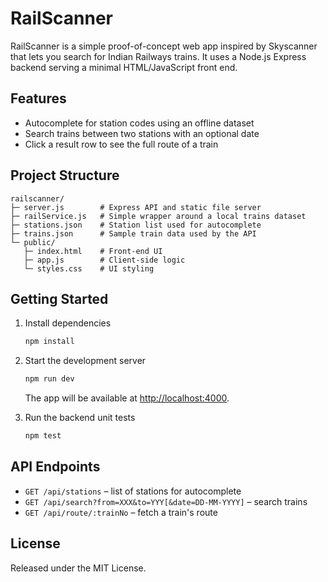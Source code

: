 # RailScanner

RailScanner is a simple proof-of-concept web app inspired by Skyscanner that lets you search for Indian Railways trains. It uses a Node.js Express backend serving a minimal HTML/JavaScript front end.

## Features

- Autocomplete for station codes using an offline dataset
- Search trains between two stations with an optional date
- Click a result row to see the full route of a train

## Project Structure

```
railscanner/
├─ server.js        # Express API and static file server
├─ railService.js   # Simple wrapper around a local trains dataset
├─ stations.json    # Station list used for autocomplete
├─ trains.json      # Sample train data used by the API
└─ public/
   ├─ index.html    # Front‑end UI
   ├─ app.js        # Client-side logic
   └─ styles.css    # UI styling
```

## Getting Started

1. Install dependencies
   ```bash
   npm install
   ```
2. Start the development server
   ```bash
   npm run dev
   ```
   The app will be available at [http://localhost:4000](http://localhost:4000).

3. Run the backend unit tests
   ```bash
   npm test
   ```

## API Endpoints

- `GET /api/stations` – list of stations for autocomplete
- `GET /api/search?from=XXX&to=YYY[&date=DD-MM-YYYY]` – search trains
- `GET /api/route/:trainNo` – fetch a train's route

## License

Released under the MIT License.
